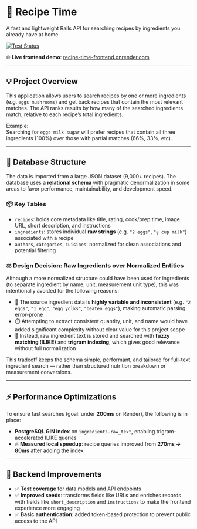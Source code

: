 # 🥘 Recipe Time

A fast and lightweight Rails API for searching recipes by ingredients you already have at home.

[![Test Status](https://github.com/ibalosh/recipe_time/actions/workflows/ci.yml/badge.svg)](https://github.com/ibalosh/recipe_time/actions)

🌐 **Live frontend demo**: [recipe-time-frontend.onrender.com](https://recipe-time-frontend.onrender.com)

---

## 💡 Project Overview

This application allows users to search recipes by one or more ingredients (e.g. `eggs mushrooms`) and get back recipes that contain the most relevant matches. The API ranks results by how many of the searched ingredients match, relative to each recipe’s total ingredients.

Example:  
Searching for `eggs milk sugar` will prefer recipes that contain all three ingredients (100%) over those with partial matches (66%, 33%, etc).

---

## 🧠 Database Structure

The data is imported from a large JSON dataset (9,000+ recipes). The database uses a **relational schema** with pragmatic denormalization in some areas to favor performance, maintainability, and development speed.


### 📦 Key Tables

- `recipes`: holds core metadata like title, rating, cook/prep time, image URL, short description, and instructions
- `ingredients`: stores individual **raw strings** (e.g. `"2 eggs"`, `"½ cup milk"`) associated with a recipe
- `authors`, `categories`, `cuisines`: normalized for clean associations and potential filtering

### ⚖️ Design Decision: Raw Ingredients over Normalized Entities

Although a more normalized structure could have been used for ingredients (to separate ingredient by name, unit, measurement unit type), this was intentionally avoided for the following reasons:

- 🧠 The source ingredient data is **highly variable and inconsistent** (e.g. `"2 eggs"`, `"1 egg"`, `"egg yolks"`, `"beaten eggs"`), making automatic parsing error-prone
- ⏱️ Attempting to extract consistent quantity, unit, and name would have added significant complexity without clear value for this project scope
- 🚀 Instead, raw ingredient text is stored and searched with **fuzzy matching (ILIKE)** and **trigram indexing**, which gives good relevance without full normalization

This tradeoff keeps the schema simple, performant, and tailored for full-text ingredient search — rather than structured nutrition breakdown or measurement conversions.

---

## ⚡ Performance Optimizations

To ensure fast searches (goal: under **200ms** on Render), the following is in place:

- **PostgreSQL GIN index** on `ingredients.raw_text`, enabling trigram-accelerated ILIKE queries
- 🔥 **Measured local speedup**: recipe queries improved from **270ms → 80ms** after adding the index

---

## 🔐 Backend Improvements

- ✅ **Test coverage** for data models and API endpoints
- ✅ **Improved seeds**: transforms fields like URLs and enriches records with fields like `short_description` and `instructions` to make the frontend experience more engaging
- ✅ **Basic authentication**: added token-based protection to prevent public access to the API
